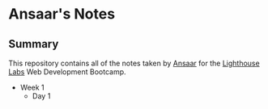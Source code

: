 # Ansaar's Notes


## Summary 

This repository contains all of the notes taken by [Ansaar](https://github.com/ansaar14) for the [Lighthouse Labs](https://www.lighthouselabs.ca/) Web Development Bootcamp.

* Week 1
  * Day 1